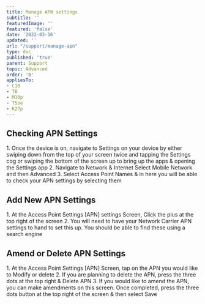 ```yaml
---
title: Manage APN settings
subtitle: ''
featuredImage: ''
featured: 'false'
date: '2022-03-16'
updated: ''
url: "/support/manage-apn"
type: doc
published: 'true'
parent: Support
topic: Advanced
order: '0'
appliesTo:
- C10
- T8
- M10p
- T5se
- K27p
---
```


## Checking APN Settings
<div class="numbered-instructions" markdown="1">
1.	Once the device is on, navigate to Settings on your device by either swiping down from the top of your screen twice and tapping the Settings cog or swiping the bottom of the screen up to bring up the apps & opening the Settings app
2.	Navigate to Network & Internet Select Mobile Network and then Advanced
3.	Select Access Point Names & in here you will be able to check your APN settings by selecting them
</div>

## Add New APN Settings
<div class="numbered-instructions" markdown="1">
1.	At the Access Point Settings [APN] settings Screen, Click the plus at the top right of the screen
2.	You will need to have your Network Carrier APN settings to hand to set this up. You should be able to find these using a search engine
</div>

## Amend or Delete APN Settings
<div class="numbered-instructions" markdown="1">
1.	At the Access Point Settings [APN] Screen, tap on the APN you would like to Modify or delete
2.	If you are planning to delete the APN, press the three dots at the top right & Delete APN
3.	If you would like to amend the APN, you can make amendments on this screen. Once completed, press the three dots button at the top right of the screen & then select Save
</div>
